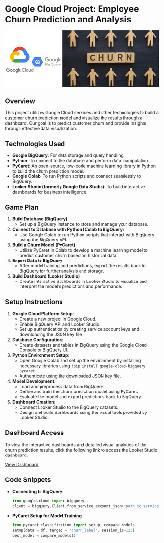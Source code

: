 # Google Cloud Project: Employee Churn Prediction and Analysis
![mv](pd.png)

## Overview
This project utilizes Google Cloud services and other technologies to build a customer churn prediction model and visualize the results through a dashboard. Our goal is to predict customer churn and provide insights through effective data visualization.

## Technologies Used
- **Google BigQuery**: For data storage and query handling.
- **Python**: To connect to the database and perform data manipulation.
- **PyCaret**: An open-source, low-code machine learning library in Python to build the churn prediction model.
- **Google Colab**: To run Python scripts and connect seamlessly to BigQuery.
- **Looker Studio (formerly Google Data Studio)**: To build interactive dashboards for business intelligence.

## Game Plan
1. **Build Database (BigQuery)**
   - Set up a BigQuery instance to store and manage your database.
2. **Connect to Database with Python (Colab to BigQuery)**
   - Use Google Colab to run Python scripts that interact with BigQuery using the BigQuery API.
3. **Build a Churn Model (PyCaret)**
   - Utilize PyCaret in Colab to develop a machine learning model to predict customer churn based on historical data.
4. **Export Data to BigQuery**
   - After model training and predictions, export the results back to BigQuery for further analysis and storage.
5. **Build Dashboard (Looker Studio)**
   - Create interactive dashboards in Looker Studio to visualize and interpret the model’s predictions and performance.

## Setup Instructions
1. **Google Cloud Platform Setup**:
   - Create a new project in Google Cloud.
   - Enable BigQuery API and Looker Studio.
   - Set up authentication by creating service account keys and downloading the JSON key file.
2. **Database Configuration**:
   - Create datasets and tables in BigQuery using the Google Cloud Console or BigQuery UI.
3. **Python Environment Setup**:
   - Open Google Colab and set up the environment by installing necessary libraries using `!pip install google-cloud-bigquery pycaret`.
   - Authenticate using the downloaded JSON key file.
4. **Model Development**:
   - Load and preprocess data from BigQuery.
   - Define and train the churn prediction model using PyCaret.
   - Evaluate the model and export predictions back to BigQuery.
5. **Dashboard Creation**:
   - Connect Looker Studio to the BigQuery datasets.
   - Design and build dashboards using the visual tools provided by Looker Studio.
     
## Dashboard Access
To view the interactive dashboards and detailed visual analytics of the churn prediction results, click the following link to access the Looker Studio dashboard:

[View Dashboard](https://lookerstudio.google.com/u/0/reporting/b25b2f82-f7f2-4189-92b9-6c49b9c35455/page/SOd5D)

## Code Snippets
- **Connecting to BigQuery**:
  ```python
  from google.cloud import bigquery
  client = bigquery.Client.from_service_account_json('path_to_service_account.json')
  ```
- **PyCaret Setup for Model Training**:
  ```python
  from pycaret.classification import setup, compare_models
  setup(data = df, target = 'churn_label', session_id=123)
  best_model = compare_models()
  ```
